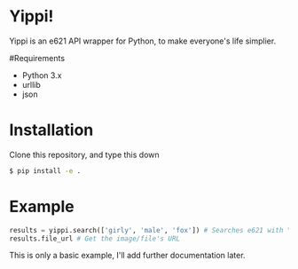 # Yippi!  
Yippi is an e621 API wrapper for Python, to make everyone's life simplier.

#Requirements
+ Python 3.x
+ urllib
+ json

# Installation
Clone this repository, and type this down

```bash
$ pip install -e .
``` 

# Example
```python
results = yippi.search(['girly', 'male', 'fox']) # Searches e621 with "girly male fox" as query
results.file_url # Get the image/file's URL
``` 
This is only a basic example, I'll add further documentation later.
